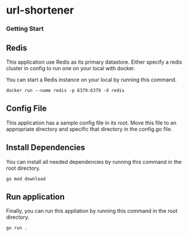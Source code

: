 # url-shortener

### Getting Start

## Redis
This application use Redis as its primary datastore. Either specify a redis cluster in config to run one on your local with docker.

You can start a Redis instance on your local by running this command.

```
docker run --name redis -p 6379:6379 -d redis
```

## Config File
This application has a sample config file in its root. Move this file to an appropriate directory and specific that directory in the config.go file.

## Install Dependencies
You can install all needed dependencies by running this command in the root directory.

```
go mod download
```

## Run application
Finally, you can run this appliation by running this command in the root directory.

```
go run .
```